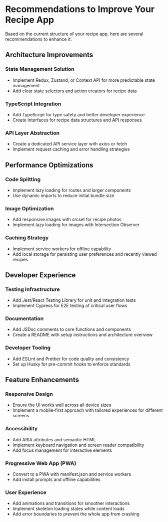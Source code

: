 # Recommendations to Improve Your Recipe App

Based on the current structure of your recipe app, here are several recommendations to enhance it:

## Architecture Improvements

### State Management Solution
- Implement Redux, Zustand, or Context API for more predictable state management
- Add clear state selectors and action creators for recipe data

### TypeScript Integration
- Add TypeScript for type safety and better developer experience
- Create interfaces for recipe data structures and API responses

### API Layer Abstraction
- Create a dedicated API service layer with axios or fetch
- Implement request caching and error handling strategies

## Performance Optimizations

### Code Splitting
- Implement lazy loading for routes and larger components
- Use dynamic imports to reduce initial bundle size

### Image Optimization
- Add responsive images with srcset for recipe photos
- Implement lazy loading for images with Intersection Observer

### Caching Strategy
- Implement service workers for offline capability
- Add local storage for persisting user preferences and recently viewed recipes

## Developer Experience

### Testing Infrastructure
- Add Jest/React Testing Library for unit and integration tests
- Implement Cypress for E2E testing of critical user flows

### Documentation
- Add JSDoc comments to core functions and components
- Create a README with setup instructions and architecture overview

### Developer Tooling
- Add ESLint and Prettier for code quality and consistency
- Set up Husky for pre-commit hooks to enforce standards

## Feature Enhancements

### Responsive Design
- Ensure the UI works well across all device sizes
- Implement a mobile-first approach with tailored experiences for different screens

### Accessibility
- Add ARIA attributes and semantic HTML
- Implement keyboard navigation and screen reader compatibility
- Add focus management for interactive elements

### Progressive Web App (PWA)
- Convert to a PWA with manifest.json and service workers
- Add install prompts and offline capabilities

### User Experience
- Add animations and transitions for smoother interactions
- Implement skeleton loading states while content loads
- Add error boundaries to prevent the whole app from crashing
